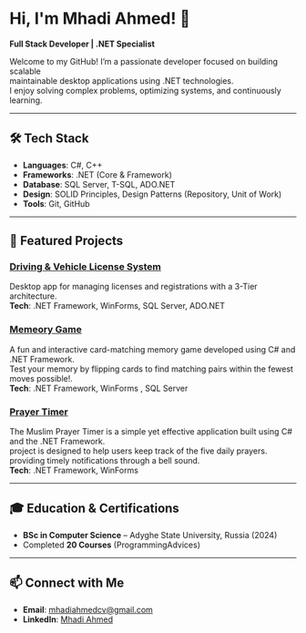 # Hi, I'm Mhadi Ahmed! 👋  
**Full Stack Developer | .NET Specialist**

Welcome to my GitHub! I’m a passionate developer focused on building scalable  
maintainable desktop applications using .NET technologies.  
I enjoy solving complex problems, optimizing systems, and continuously learning.

---

## 🛠️ Tech Stack  
- **Languages**: C#, C++
- **Frameworks**: .NET (Core & Framework)  
- **Database**: SQL Server, T-SQL, ADO.NET
- **Design**: SOLID Principles, Design Patterns (Repository, Unit of Work)  
- **Tools**: Git, GitHub

---

## 🌟 Featured Projects  

### [Driving & Vehicle License System](https://github.com/Mhadi-1/Driving-Vehicle-License-System)  
Desktop app for managing licenses and registrations with a 3-Tier architecture.  
**Tech**: .NET Framework, WinForms, SQL Server, ADO.NET    

### [Memeory Game](https://github.com/Mhadi-1/Memeory_Game)  
A fun and interactive card-matching memory game developed using C# and .NET Framework.  
Test your memory by flipping cards to find matching pairs within the fewest moves possible!.  
**Tech**: .NET Framework, WinForms , SQL Server   
 
### [Prayer Timer](https://github.com/Mhadi-1/Memeory_Game)  
The Muslim Prayer Timer is a simple yet effective application built using C# and the .NET Framework.  
project is designed to help users keep track of the five daily prayers.  
providing timely notifications through a bell sound.  
**Tech**: .NET Framework, WinForms 

---

## 🎓 Education & Certifications  
- **BSc in Computer Science** – Adyghe State University, Russia (2024)  
- Completed **20 Courses** (ProgrammingAdvices)  

---

## 📫 Connect with Me  
- **Email**: [mhadiahmedcv@gmail.com](mailto:mhadiahmedcv@gmail.com)  
- **LinkedIn**: [Mhadi Ahmed](https://www.linkedin.com/in/mhadi-ahmed-7064382a5) 
